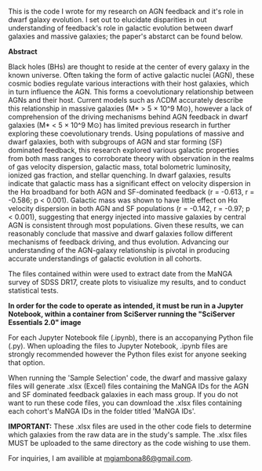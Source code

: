This is the code I wrote for my research on AGN feedback and it's role in dwarf galaxy evolution. I set out to elucidate disparities in out understanding of feedback's role in galactic evolution between dwarf galaxies and massive galaxies; the paper's abstarct can be found below.

**Abstract**

Black holes (BHs) are thought to reside at the center of every galaxy in the known universe. Often taking the form of active galactic nuclei (AGN), these cosmic bodies regulate various interactions with their host galaxies, which in turn influence the AGN. This forms a coevolutionary relationship between AGNs and their host. Current models such as ΛCDM accurately describe this relationship in massive galaxies (M* > 5 × 10^9 M⊙), however a lack of comprehension of the driving mechanisms behind AGN feedback in dwarf galaxies (M* < 5 × 10^9 M⊙) has limited previous research in further exploring these coevolutionary trends. Using populations of massive and dwarf galaxies, both with subgroups of AGN and star forming (SF) dominated feedback, this research explored various galactic properties from both mass ranges to corroborate theory with observation in the realms of gas velocity dispersion, galactic mass, total bolometric luminosity, ionized gas fraction, and stellar quenching. In dwarf galaxies, results indicate that galactic mass has a significant effect on velocity dispersion in the Hα broadband for both AGN and SF-dominated feedback (r = -0.613, r = -0.586; p < 0.001). Galactic mass was shown to have little effect on Hα velocity dispersion in both AGN and SF populations (r = -0.142, r = -0.97; p < 0.001), suggesting that energy injected into massive galaxies by central AGN is consistent through most populations. Given these results, we can reasonably conclude that massive and dwarf galaxies follow different mechanisms of feedback driving, and thus evolution. Advancing our understanding of the AGN-galaxy relationship is pivotal in producing accurate understandings of galactic evolution in all cohorts.

The files contained within were used to extract date from the MaNGA survey of SDSS DR17, create plots to visiualize my results, and to conduct statistical tests. 

**In order for the code to operate as intended, it must be run in a Jupyter Notebook, within a container from SciServer running the "SciServer Essentials 2.0" image**

For each Jupyter Notebook file (.ipynb), there is an accopanying Python file (.py). When uploading the files to Jupyter Notebook, .ipynb files are strongly recommended however the Python files exist for anyone seeking that option.

When running the 'Sample Selection' code, the dwarf and massive galaxy files will generate .xlsx (Excel) files containing the MaNGA IDs for the AGN and SF dominated feedback galaxies in each mass group. If you do not want to run these code files, you can download the .xlsx files containing each cohort's MaNGA IDs in the folder titled 'MaNGA IDs'.                                                                                         

**IMPORTANT:** These .xlsx files are used in the other code fiels to determine which galaxies from the raw data are in the study's sample. The .xlsx files MUST be uploaded to the same directory as the code wishing to use them.

For inquiries, I am availible at mgiambona86@gmail.com.
